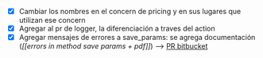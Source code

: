 - [x] Cambiar los nombres en el concern de pricing y en sus lugares que utilizan ese concern
- [x] Agregar al pr de logger, la diferenciación a traves del action
- [x] Agregar mensajes de errores a save_params: se agrega documentación (_[[errors in method save params + pdf]]_) --> [PR bitbucket](https://bitbucket.org/niusushi/china-backend/pull-requests/330)
